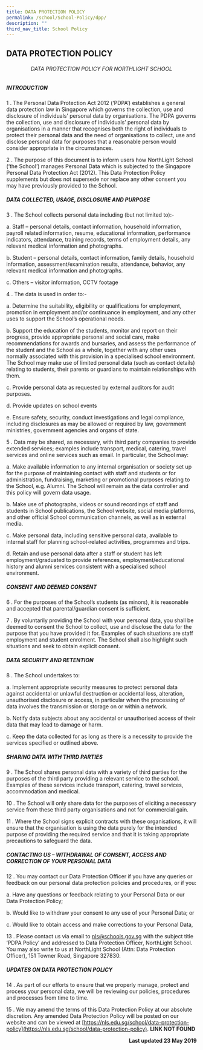 ```yaml
---
title: DATA PROTECTION POLICY
permalink: /school/School-Policy/dpp/
description: ""
third_nav_title: School Policy
---
```

## DATA PROTECTION POLICY

###### <center>DATA PROTECTION POLICY FOR NORTHLIGHT SCHOOL</center>

##### INTRODUCTION

1 \. The Personal Data Protection Act 2012 (‘PDPA’) establishes a general data protection law in Singapore which governs the collection, use and disclosure of individuals’ personal data by organisations. The PDPA governs the collection, use and disclosure of individuals’ personal data by organisations in a manner that recognises both the right of individuals to protect their personal data and the need of organisations to collect, use and disclose personal data for purposes that a reasonable person would consider appropriate in the circumstances.  

2 \. The purpose of this document is to inform users how NorthLight School (‘the School’) manages Personal Data which is subjected to the Singapore Personal Data Protection Act (2012). This Data Protection Policy supplements but does not supersede nor replace any other consent you may have previously provided to the School.

##### DATA COLLECTED, USAGE, DISCLOSURE AND PURPOSE

3 \. The School collects personal data including (but not limited to):-  

a. Staff – personal details, contact information, household information, payroll related information, resume, educational information, performance indicators, attendance, training records, terms of employment details, any relevant medical information and photographs.

b. Student – personal details, contact information, family details, household information, assessment/examination results, attendance, behavior, any relevant medical information and photographs.

c. Others – visitor information, CCTV footage

4 \. The data is used in order to:- 

a. Determine the suitability, eligibility or qualifications for employment, promotion in employment and/or continuance in employment, and any other uses to support the School’s operational needs.

b. Support the education of the students, monitor and report on their progress, provide appropriate personal and social care, make recommendations for awards and bursaries, and assess the performance of the student and the School as a whole, together with any other uses normally associated with this provision in a specialised school environment. The School may make use of limited personal data (such as contact details) relating to students, their parents or guardians to maintain relationships with them.

c. Provide personal data as requested by external auditors for audit purposes.

d. Provide updates on school events

e. Ensure safety, security, conduct investigations and legal compliance, including disclosures as may be allowed or required by law, government ministries, government agencies and organs of state.

5 \. Data may be shared, as necessary, with third party companies to provide extended services; examples include transport, medical, catering, travel services and online services such as email. In particular, the School may:

a. Make available information to any internal organisation or society set up for the purpose of maintaining contact with staff and students or for administration, fundraising, marketing or promotional purposes relating to the School, e.g. Alumni. The School will remain as the data controller and this policy will govern data usage.

b. Make use of photographs, videos or sound recordings of staff and students in School publications, the School website, social media platforms, and other official School communication channels, as well as in external media.

c. Make personal data, including sensitive personal data, available to internal staff for planning school-related activities, programmes and trips.

d. Retain and use personal data after a staff or student has left employment/graduated to provide references, employment/educational history and alumni services consistent with a specialised school environment.

##### CONSENT AND DEEMED CONSENT

6 \. For the purposes of the School’s students (as minors), it is reasonable and accepted that parental/guardian consent is sufficient.

7 \. By voluntarily providing the School with your personal data, you shall be deemed to consent the School to collect, use and disclose the data for the purpose that you have provided it for. Examples of such situations are staff employment and student enrolment. The School shall also highlight such situations and seek to obtain explicit consent.

##### DATA SECURITY AND RETENTION

8 \. The School undertakes to:

a. Implement appropriate security measures to protect personal data against accidental or unlawful destruction or accidental loss, alteration, unauthorised disclosure or access, in particular when the processing of data involves the transmission or storage on or within a network.

b. Notify data subjects about any accidental or unauthorised access of their data that may lead to damage or harm.

c. Keep the data collected for as long as there is a necessity to provide the services specified or outlined above.

##### SHARING DATA WITH THIRD PARTIES

9 \. The School shares personal data with a variety of third parties for the purposes of the third party providing a relevant service to the school. Examples of these services include transport, catering, travel services, accommodation and medical.

10 \. The School will only share data for the purposes of eliciting a necessary service from these third party organisations and not for commercial gain.

11 \. Where the School signs explicit contracts with these organisations, it will ensure that the organisation is using the data purely for the intended purpose of providing the required service and that it is taking appropriate precautions to safeguard the data.

##### CONTACTING US – WITHDRAWAL OF CONSENT, ACCESS AND CORRECTION OF YOUR PERSONAL DATA

12 \. You may contact our Data Protection Officer if you have any queries or feedback on our personal data protection policies and procedures, or if you:

a. Have any questions or feedback relating to your Personal Data or our Data Protection Policy;

b. Would like to withdraw your consent to any use of your Personal Data; or

c. Would like to obtain access and make corrections to your Personal Data,

13 \. Please contact us via email to [nls@schools.gov.sg](mailto:nls@schools.gov.sg) with the subject title ‘PDPA Policy’ and addressed to Data Protection Officer, NorthLight School. You may also write to us at NorthLight School (Attn: Data Protection Officer), 151 Towner Road, Singapore 327830.

##### UPDATES ON DATA PROTECTION POLICY

14 \. As part of our efforts to ensure that we properly manage, protect and process your personal data, we will be reviewing our policies, procedures and processes from time to time.

15 \. We may amend the terms of this Data Protection Policy at our absolute discretion. Any amended Data Protection Policy will be posted on our website and can be viewed at [https://nls.edu.sg/school/data-protection-policy](https://nls.edu.sg/school/data-protection-policy). **LINK NOT FOUND**

<p align=right><b>Last updated 23 May 2019</b></p>